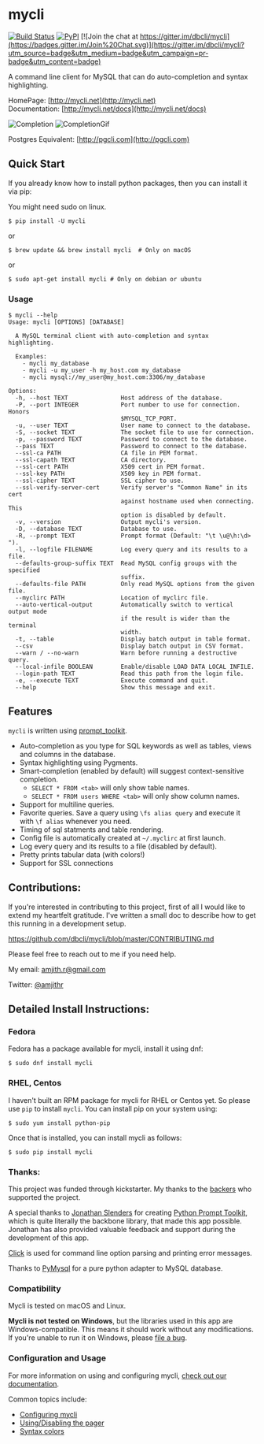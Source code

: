 # mycli

[![Build Status](https://travis-ci.org/dbcli/mycli.svg?branch=master)](https://travis-ci.org/dbcli/mycli)
[![PyPI](https://img.shields.io/pypi/v/mycli.svg?style=plastic)](https://pypi.python.org/pypi/mycli)
[![Join the chat at https://gitter.im/dbcli/mycli](https://badges.gitter.im/Join%20Chat.svg)](https://gitter.im/dbcli/mycli?utm_source=badge&utm_medium=badge&utm_campaign=pr-badge&utm_content=badge)

A command line client for MySQL that can do auto-completion and syntax highlighting.

HomePage: [http://mycli.net](http://mycli.net)  
Documentation: [http://mycli.net/docs](http://mycli.net/docs)

![Completion](screenshots/tables.png)
![CompletionGif](screenshots/main.gif)

Postgres Equivalent: [http://pgcli.com](http://pgcli.com)

Quick Start
-----------

If you already know how to install python packages, then you can install it via pip:

You might need sudo on linux.

```
$ pip install -U mycli
```

or

```
$ brew update && brew install mycli  # Only on macOS
```

or

```
$ sudo apt-get install mycli # Only on debian or ubuntu
```

### Usage

    $ mycli --help
    Usage: mycli [OPTIONS] [DATABASE]

      A MySQL terminal client with auto-completion and syntax highlighting.

      Examples:
        - mycli my_database
        - mycli -u my_user -h my_host.com my_database
        - mycli mysql://my_user@my_host.com:3306/my_database

    Options:
      -h, --host TEXT               Host address of the database.
      -P, --port INTEGER            Port number to use for connection. Honors
                                    $MYSQL_TCP_PORT.
      -u, --user TEXT               User name to connect to the database.
      -S, --socket TEXT             The socket file to use for connection.
      -p, --password TEXT           Password to connect to the database.
      --pass TEXT                   Password to connect to the database.
      --ssl-ca PATH                 CA file in PEM format.
      --ssl-capath TEXT             CA directory.
      --ssl-cert PATH               X509 cert in PEM format.
      --ssl-key PATH                X509 key in PEM format.
      --ssl-cipher TEXT             SSL cipher to use.
      --ssl-verify-server-cert      Verify server's "Common Name" in its cert
                                    against hostname used when connecting. This
                                    option is disabled by default.
      -v, --version                 Output mycli's version.
      -D, --database TEXT           Database to use.
      -R, --prompt TEXT             Prompt format (Default: "\t \u@\h:\d> ").
      -l, --logfile FILENAME        Log every query and its results to a file.
      --defaults-group-suffix TEXT  Read MySQL config groups with the specified
                                    suffix.
      --defaults-file PATH          Only read MySQL options from the given file.
      --myclirc PATH                Location of myclirc file.
      --auto-vertical-output        Automatically switch to vertical output mode
                                    if the result is wider than the terminal
                                    width.
      -t, --table                   Display batch output in table format.
      --csv                         Display batch output in CSV format.
      --warn / --no-warn            Warn before running a destructive query.
      --local-infile BOOLEAN        Enable/disable LOAD DATA LOCAL INFILE.
      --login-path TEXT             Read this path from the login file.
      -e, --execute TEXT            Execute command and quit.
      --help                        Show this message and exit.

Features
--------

`mycli` is written using [prompt_toolkit](https://github.com/jonathanslenders/python-prompt-toolkit/).

* Auto-completion as you type for SQL keywords as well as tables, views and
  columns in the database.
* Syntax highlighting using Pygments.
* Smart-completion (enabled by default) will suggest context-sensitive completion.
    - `SELECT * FROM <tab>` will only show table names.
    - `SELECT * FROM users WHERE <tab>` will only show column names.
* Support for multiline queries.
* Favorite queries. Save a query using `\fs alias query` and execute it with `\f alias` whenever you need.
* Timing of sql statments and table rendering.
* Config file is automatically created at ``~/.myclirc`` at first launch.
* Log every query and its results to a file (disabled by default).
* Pretty prints tabular data (with colors!)
* Support for SSL connections

Contributions:
--------------

If you're interested in contributing to this project, first of all I would like
to extend my heartfelt gratitude. I've written a small doc to describe how to
get this running in a development setup.

https://github.com/dbcli/mycli/blob/master/CONTRIBUTING.md

Please feel free to reach out to me if you need help.

My email: amjith.r@gmail.com

Twitter: [@amjithr](http://twitter.com/amjithr)

## Detailed Install Instructions:

### Fedora

Fedora has a package available for mycli, install it using dnf:

```
$ sudo dnf install mycli
```

### RHEL, Centos

I haven't built an RPM package for mycli for RHEL or Centos yet. So please use `pip` to install `mycli`. You can install pip on your system using:

```
$ sudo yum install python-pip
```

Once that is installed, you can install mycli as follows:

```
$ sudo pip install mycli
```

### Thanks:

This project was funded through kickstarter. My thanks to the [backers](http://mycli.net/sponsors) who supported the project.

A special thanks to [Jonathan Slenders](https://twitter.com/jonathan_s) for
creating [Python Prompt Toolkit](http://github.com/jonathanslenders/python-prompt-toolkit),
which is quite literally the backbone library, that made this app possible.
Jonathan has also provided valuable feedback and support during the development
of this app.

[Click](http://click.pocoo.org/) is used for command line option parsing
and printing error messages.

Thanks to [PyMysql](https://github.com/PyMySQL/PyMySQL) for a pure python adapter to MySQL database.


### Compatibility

Mycli is tested on macOS and Linux.

**Mycli is not tested on Windows**, but the libraries used in this app are Windows-compatible.
This means it should work without any modifications. If you're unable to run it
on Windows, please [file a bug](https://github.com/dbcli/mycli/issues/new).

### Configuration and Usage

For more information on using and configuring mycli, [check out our documentation](http://mycli.net/docs).

Common topics include:
- [Configuring mycli](http://mycli.net/config)
- [Using/Disabling the pager](http://mycli.net/pager)
- [Syntax colors](http://mycli.net/syntax)
